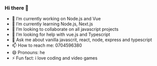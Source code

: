 ### Hi there 👋
- 🔭 I’m currently working on Node.js and Vue
- 🌱 I’m currently learning Node.js, Next.js
- 👯 I’m looking to collaborate on all javascript projects
- 🤔 I’m looking for help with vue.js and Typescript 
- 💬 Ask me about vanilla javascrit, react, node, express and typescript
- 📫 How to reach me: 0704596380
- 😄 Pronouns: he
- ⚡ Fun fact: i love coding and video games

<!--
**nathanburugu/nathanburugu** is a ✨ _special_ ✨ repository because its `README.md` (this file) appears on your GitHub profile.

Here are some ideas to get you started:


-->
